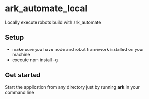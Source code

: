 # ark_automate_local

Locally execute robots build with ark_automate

## Setup

- make sure you have node and robot framework installed on your machine
- execute npm install -g

## Get started

Start the application from any directory just by running **ark** in your command line
